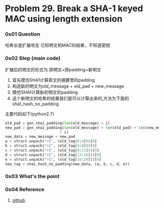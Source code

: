 # Problem 29. Break a SHA-1 keyed MAC using length extension

### 0x01 Question

哈希长度扩展攻击
已知明文和MAC的结果，不知道密钥

### 0x02 Step (main code)

扩展后的明文的形式为 原明文+原padding+新明文

1. 首先模仿SHA1计算原文的摘要里的padding
2. 构造新的明文为old_message + old_pad + new_message
3. 模仿SHA1计算新的明文的padding
4. 这个新明文的哈希的结果我们是可以计算出来的,方法为下面的sha1_hash_no_padding

主要代码如下(python2.7)
```python
old_pad = gen_sha1_padding(len(old_message) + i)
new_pad = gen_sha1_padding(len(old_message) + len(old_pad) + len(new_message)
                         + i)
new_data = new_message + new_pad
a = struct.unpack(">I", (old_tag[0:4]))[0]
b = struct.unpack(">I", (old_tag[4:8]))[0]
c = struct.unpack(">I", (old_tag[8:12]))[0]
d = struct.unpack(">I", (old_tag[12:16]))[0]
e = struct.unpack(">I", (old_tag[16:20]))[0]
new_tag = sha1_hash_no_padding(new_data, (a, b, c, d, e))
```
### 0x03 What's the point


### 0x04 Reference

1. [github](https://raw.githubusercontent.com/ajalt/python-sha1/master/sha1.py)
